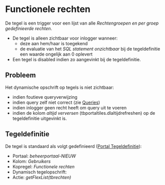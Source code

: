 # Functionele rechten

De tegel is een trigger voor een lijst van alle _Rechtengroepen en per groep gedefinieerde rechten_.

- De tegel is alleen zichtbaar voor inlogger wanneer:
  - deze aan hem/haar is toegekend
  - de evaluatie van het _SQL statement onzichtbaar_ bij de tegeldefinitie een waarde ongelijk aan 0 oplevert
- Een tegel is disabled indien zo aangevinkt bij de tegeldefinitie.

## Probleem

Het dynamische opschrift op tegels is niet zichtbaar:

- indien foutieve queryverwijzing
- indien query zelf niet correct (zie [Queries](/instellen_inrichten/queries.md))
- indien inlogger geen recht heeft om query uit te voeren
- indien de kolom _altijd verversen_ (tbportaltiles.dlaltijdrefreshen) op de tegeldefinitie uitgevinkt is.

## Tegeldefinitie

De tegel is standaard als volgt gedefinieerd ([Portal Tegeldefinitie](/instellen_inrichten/portaldefinitie/portal_tegel.md)):

- Portaal: _beheerportaal-NIEUW_
- Kolom: _Gebruikers_
- Kopregel: _Functionele rechten_
- Dynamisch tegelopschrift:
- Actie: _getFlexList(tbrechten)_
